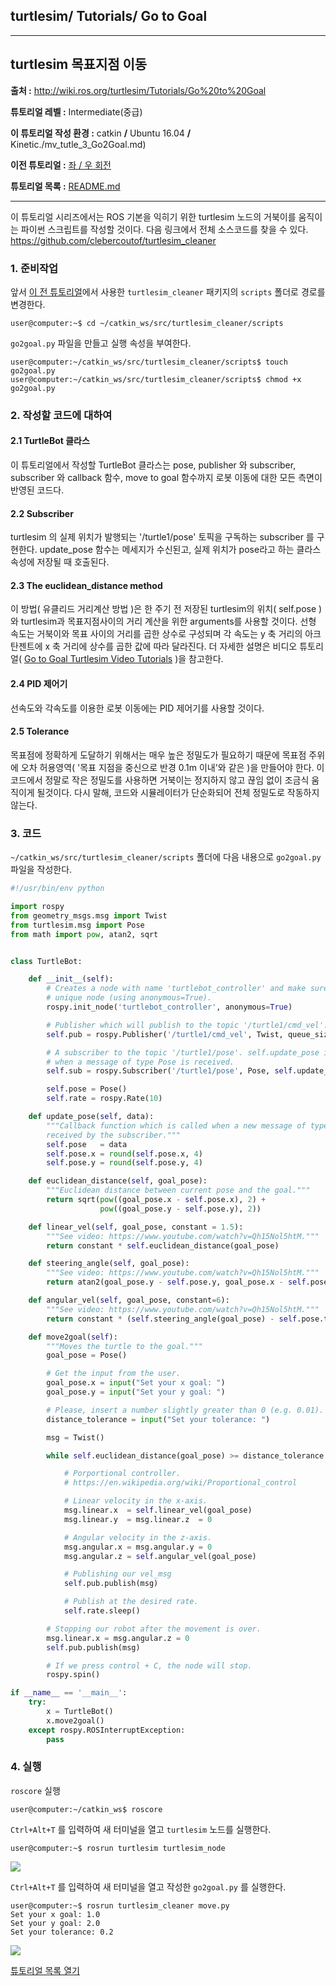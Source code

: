 ## turtlesim/ Tutorials/ Go to Goal



---

## turtlesim 목표지점 이동

**출처 :**  <http://wiki.ros.org/turtlesim/Tutorials/Go%20to%20Goal>

**튜토리얼 레벨 :**  Intermediate(중급)

**이 튜토리얼 작성 환경 :**  catkin **/** Ubuntu 16.04 **/** Kinetic./mv_tutle_3_Go2Goal.md)

**이전 튜토리얼 :** [좌 / 우 회전](./mv_tutle_2_RotateLeftRight.md)

**튜토리얼 목록 :** [README.md](../README.md)

------

이 튜토리얼 시리즈에서는 ROS 기본을 익히기 위한 turtlesim 노드의 거북이를 움직이는 파이썬 스크립트를 작성할 것이다. 다음 링크에서 전체 소스코드를 찾을 수 있다. <https://github.com/clebercoutof/turtlesim_cleaner>



### 1. 준비작업

앞서 [이 전 튜토리얼](./mv_tutle_2_RotateLeftRight.md)에서 사용한  `turtlesim_cleaner` 패키지의 `scripts` 폴더로 경로를 변경한다.

```
user@computer:~$ cd ~/catkin_ws/src/turtlesim_cleaner/scripts
```

`go2goal.py` 파일을 만들고 실행 속성을 부여한다. 

```
user@computer:~/catkin_ws/src/turtlesim_cleaner/scripts$ touch go2goal.py
user@computer:~/catkin_ws/src/turtlesim_cleaner/scripts$ chmod +x go2goal.py
```



### 2. 작성할 코드에 대하여

#### 2.1 TurtleBot 클라스

이 튜토리얼에서 작성할 TurtleBot 클라스는 pose, publisher 와 subscriber, subscriber 와 callback 함수, move to goal 함수까지 로봇 이동에 대한 모든 측면이 반영된 코드다.

#### 2.2 Subscriber

turtlesim 의 실제 위치가 발행되는 '/turtle1/pose' 토픽을 구독하는 subscriber 를 구현한다. update_pose 함수는 메세지가 수신된고, 실제 위치가 pose라고 하는 클라스 속성에 저장될 때 호출된다.

#### 2.3 The euclidean_distance method

이 방법( 유클리드 거리계산 방법 )은 한 주기 전 저장된 turtlesim의 위치( self.pose )와  turtlesim과 목표지점사이의 거리 계산을 위한 arguments를 사용할 것이다. 선형 속도는 거북이와 목표 사이의 거리를 곱한 상수로 구성되며 각 속도는 y 축 거리의 아크 탄젠트에 x 축 거리에 상수를 곱한 값에 따라 달라진다. 더 자세한 설명은 비디오 튜토리얼( [Go to Goal Turtlesim Video Tutorials](http://wiki.ros.org/turtlesim/Tutorials) )을 참고한다.

#### 2.4 PID 제어기

선속도와 각속도를 이용한 로봇 이동에는 PID 제어기를 사용할 것이다. 

#### 2.5 Tolerance

목표점에 정확하게 도달하기 위해서는 매우 높은 정밀도가 필요하기 때문에 목표점 주위에 오차 허용영역( '목표 지점을 중신으로 반경 0.1m 이내'와 같은 )을 만들어야 한다. 이 코드에서 정말로 작은 정밀도를 사용하면 거북이는 정지하지 않고 끊임 없이 조금식 움직이게 될것이다. 다시 말해, 코드와 시뮬레이터가 단순화되어 전체 정밀도로 작동하지 않는다.



### 3. 코드

`~/catkin_ws/src/turtlesim_cleaner/scripts` 폴더에 다음 내용으로  `go2goal.py` 파일을 작성한다.

```python
#!/usr/bin/env python

import rospy
from geometry_msgs.msg import Twist
from turtlesim.msg import Pose
from math import pow, atan2, sqrt


class TurtleBot:

    def __init__(self):
        # Creates a node with name 'turtlebot_controller' and make sure it is a
        # unique node (using anonymous=True).
        rospy.init_node('turtlebot_controller', anonymous=True)

        # Publisher which will publish to the topic '/turtle1/cmd_vel'.
        self.pub = rospy.Publisher('/turtle1/cmd_vel', Twist, queue_size=10)

        # A subscriber to the topic '/turtle1/pose'. self.update_pose is called
        # when a message of type Pose is received.
        self.sub = rospy.Subscriber('/turtle1/pose', Pose, self.update_pose)

        self.pose = Pose()
        self.rate = rospy.Rate(10)

    def update_pose(self, data):
        """Callback function which is called when a new message of type Pose is
        received by the subscriber."""
        self.pose   = data
        self.pose.x = round(self.pose.x, 4)
        self.pose.y = round(self.pose.y, 4)

    def euclidean_distance(self, goal_pose):
        """Euclidean distance between current pose and the goal."""
        return sqrt(pow((goal_pose.x - self.pose.x), 2) +
                    pow((goal_pose.y - self.pose.y), 2))

    def linear_vel(self, goal_pose, constant = 1.5):
        """See video: https://www.youtube.com/watch?v=Qh15Nol5htM."""
        return constant * self.euclidean_distance(goal_pose)

    def steering_angle(self, goal_pose):
        """See video: https://www.youtube.com/watch?v=Qh15Nol5htM."""
        return atan2(goal_pose.y - self.pose.y, goal_pose.x - self.pose.x)

    def angular_vel(self, goal_pose, constant=6):
        """See video: https://www.youtube.com/watch?v=Qh15Nol5htM."""
        return constant * (self.steering_angle(goal_pose) - self.pose.theta)

    def move2goal(self):
        """Moves the turtle to the goal."""
        goal_pose = Pose()

        # Get the input from the user.
        goal_pose.x = input("Set your x goal: ")
        goal_pose.y = input("Set your y goal: ")

        # Please, insert a number slightly greater than 0 (e.g. 0.01).
        distance_tolerance = input("Set your tolerance: ")

        msg = Twist()

        while self.euclidean_distance(goal_pose) >= distance_tolerance:

            # Porportional controller.
            # https://en.wikipedia.org/wiki/Proportional_control

            # Linear velocity in the x-axis.
            msg.linear.x  = self.linear_vel(goal_pose)
            msg.linear.y  = msg.linear.z  = 0

            # Angular velocity in the z-axis.
            msg.angular.x = msg.angular.y = 0
            msg.angular.z = self.angular_vel(goal_pose)

            # Publishing our vel_msg
            self.pub.publish(msg)

            # Publish at the desired rate.
            self.rate.sleep()

        # Stopping our robot after the movement is over.
        msg.linear.x = msg.angular.z = 0
        self.pub.publish(msg)

        # If we press control + C, the node will stop.
        rospy.spin()

if __name__ == '__main__':
    try:
        x = TurtleBot()
        x.move2goal()
    except rospy.ROSInterruptException:
        pass
```



### 4. 실행

`roscore` 실행

```
user@computer:~/catkin_ws$ roscore
```



`Ctrl+Alt+T` 를 입력하여 새 터미널을 열고 `turtlesim` 노드를 실행한다.

```
user@computer:~$ rosrun turtlesim turtlesim_node
```

![](../img/go2goal_py_1.png)



`Ctrl+Alt+T` 를 입력하여 새 터미널을 열고 작성한  `go2goal.py` 를 실행한다. 

```
user@computer:~$ rosrun turtlesim_cleaner move.py
Set your x goal: 1.0
Set your y goal: 2.0
Set your tolerance: 0.2
```

![](../img/go2goal_py_2.png)



[튜토리얼 목록 열기](../README.md)







